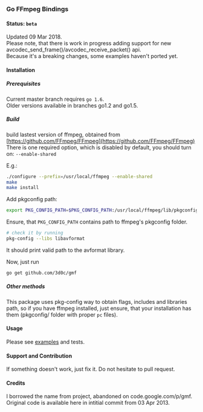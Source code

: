 ### Go FFmpeg Bindings 

#### Status: `beta`
Updated 09 Mar 2018.  
Please note, that there is work in progress adding support for new avcodec_send_frame()/avcodec_receive_packet() api.  
Because it's a breaking changes, some examples haven't ported yet.    

#### Installation
##### Prerequisites
Current master branch requires `go 1.6`.  
Older versions available in branches go1.2 and go1.5.

##### Build
build lastest version of ffmpeg, obtained from [https://github.com/FFmpeg/FFmpeg](https://github.com/FFmpeg/FFmpeg)  
There is one required option, which is disabled by default, you should turn on: `--enable-shared`  

E.g.:

```sh
./configure --prefix=/usr/local/ffmpeg --enable-shared
make
make install
```

Add pkgconfig path:

```sh
export PKG_CONFIG_PATH=$PKG_CONFIG_PATH:/usr/local/ffmpeg/lib/pkgconfig/
```

Ensure, that `PKG_CONFIG_PATH` contains path to ffmpeg's pkgconfig folder.

```sh
# check it by running
pkg-config --libs libavformat
```

It should print valid path to the avformat library.  

Now, just run

```sh
go get github.com/3d0c/gmf
```

##### Other methods
This package uses pkg-config way to obtain flags, includes and libraries path, so if you have ffmpeg installed, just ensure, that your installation has them (pkgconfig/ folder with proper `pc` files).

#### Usage
Please see [examples](examples/) and tests. 

#### Support and Contribution
If something doesn't work, just fix it. Do not hesitate to pull request.

#### Credits
I borrowed the name from project, abandoned on code.google.com/p/gmf. Original code is available here in intitial commit from 03 Apr 2013.
